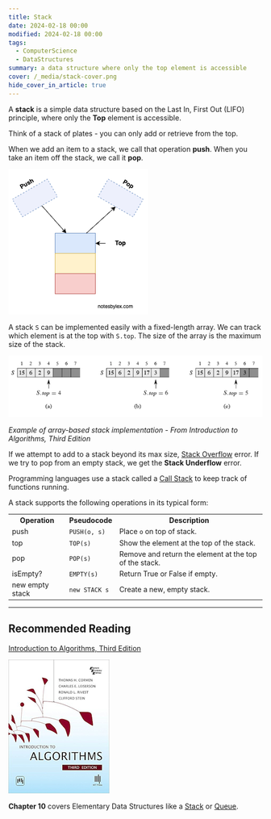 ```yaml
---
title: Stack
date: 2024-02-18 00:00
modified: 2024-02-18 00:00
tags:
  - ComputerScience
  - DataStructures
summary: a data structure where only the top element is accessible
cover: /_media/stack-cover.png
hide_cover_in_article: true
---
```


A **stack** is a simple data structure based on the Last In, First Out (LIFO) principle, where only the **Top** element is accessible.

Think of a stack of plates - you can only add or retrieve from the top.

When we add an item to a stack, we call that operation **push**. When you take an item off the stack, we call it **pop**. 

![Diagram of a Stack](../_media/stack-diagram.png)

A stack `S` can be implemented easily with a fixed-length array. We can track which element is at the top with `S.top`. The size of the array is the maximum size of the stack.

![Stack array](../_media/stack-array.png)

*Example of array-based stack implementation - From Introduction to Algorithms, Third Edition*

 If we attempt to add to a stack beyond its max size, [Stack Overflow](stack-overflow.md) error. If we try to pop from an empty stack, we get the **Stack Underflow** error.
 
Programming languages use a stack called a [Call Stack](call-stack.md) to keep track of functions running.

A stack supports the following operations in its typical form:

<table class="table-border">
    <tr>
        <th>Operation</th>
        <th>Pseudocode</th>
        <th>Description</th>
    </tr>
    <tr>
        <td>push</td>
        <td><code>PUSH(o, s)</code></td>
        <td>Place <code>o</code> on top of stack.</td>
    </tr>
    <tr>
        <td>top</td>
        <td><code>TOP(s)</code></td>
        <td>Show the element at the top of the stack.</td>
    </tr>
    <tr>
        <td>pop</td>
        <td><code>POP(s)</code></td>
        <td>Remove and return the element at the top of the stack.</td>
    </tr>
    <tr>
        <td>isEmpty?</td>
        <td><code>EMPTY(s)</code></td>
        <td>Return True or False if empty.</td>
    </tr>
    <tr>
        <td>new empty stack</td>
        <td><code>new STACK s</code></td>
        <td>Create a new, empty stack.</td>
    </tr>
</table>

---

## Recommended Reading

[Introduction to Algorithms, Third Edition](https://amzn.to/3HyDauB)

![Intro to Algorithms cover](../_media/intro-to-algorithms-3rd.png)

**Chapter 10** covers Elementary Data Structures like a [Stack](stack.md) or [Queue](queue.md).